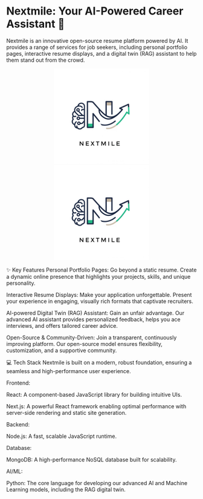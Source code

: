 # Nextmile: Your AI-Powered Career Assistant 🚀
Nextmile is an innovative open-source resume platform powered by AI. It provides a range of services for job seekers, including personal portfolio pages, interactive resume displays, and a digital twin (RAG) assistant to help them stand out from the crowd.

<center>
  <img src="Nextmile_logo.png" width="50%" alt="Nextmile logo"/>
</center>

<div style="text-align: center;">
  <img src="Nextmile_logo.png" width="50%" alt="Nextmile logo" />
</div>


✨ Key Features
Personal Portfolio Pages: Go beyond a static resume. Create a dynamic online presence that highlights your projects, skills, and unique personality.

Interactive Resume Displays: Make your application unforgettable. Present your experience in engaging, visually rich formats that captivate recruiters.

AI-powered Digital Twin (RAG) Assistant: Gain an unfair advantage. Our advanced AI assistant provides personalized feedback, helps you ace interviews, and offers tailored career advice.

Open-Source & Community-Driven: Join a transparent, continuously improving platform. Our open-source model ensures flexibility, customization, and a supportive community.

💻 Tech Stack
Nextmile is built on a modern, robust foundation, ensuring a seamless and high-performance user experience.

Frontend:

React: A component-based JavaScript library for building intuitive UIs.

Next.js: A powerful React framework enabling optimal performance with server-side rendering and static site generation.

Backend:

Node.js: A fast, scalable JavaScript runtime.

Database:

MongoDB: A high-performance NoSQL database built for scalability.

AI/ML:

Python: The core language for developing our advanced AI and Machine Learning models, including the RAG digital twin.
